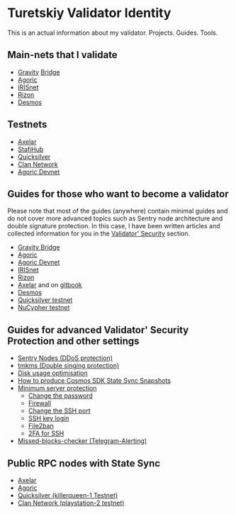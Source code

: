 # Turetskiy Validator Identity
This is an actual information about my validator. Projects. Guides. Tools.
## Main-nets that I validate
- [Gravity](https://www.mintscan.io/gravity-bridge/validators/gravityvaloper1rqhsh8smda90d3n7txty38n44z5qfqpenp3q2v) [Bridge](https://gravity-bridge.ezstaking.io/validators/gravityvaloper1rqhsh8smda90d3n7txty38n44z5qfqpenp3q2v)
- [Agoric](https://main.explorer.agoric.net/validator/agoricvaloper1dg6cl026x7fwjagasv7jjlcjkhn60wujwew05a)
- [IRISnet](https://www.mintscan.io/iris/validators/iva19ul0uva3fgtm6cd6tceprre4ghsfh6h3u29lcg)
- [Rizon](https://www.mintscan.io/rizon/validators/rizonvaloper14qd4n677jxsuh7fqg7z7kvj2dzjqdkv8pqv7tk)
- [Desmos](https://www.mintscan.io/desmos/validators/desmosvaloper1cpr9l93e4s67svqg0crj0v35t3yl2a9zlst74m)

## Testnets
- [Axelar](https://testnet.explorer.testnet.run/axelar-testnet-2/staking/axelarvaloper1eu28tqtanwe0fsl9nrfazr4re3rfewah889qg6)
- [StafiHub](https://testnet-explorer.stafihub.io/stafi-hub-testnet/staking/stafivaloper1zlw3kurp6h6vj87qf5cjxmkgupp82gpvmqn05j)
- [Quicksilver](https://quicksilver.explorers.guru/validator/quickvaloper1qr688u3h9v6xenm7uwn8sp79yh7tgu76cqn2tv)
- [Clan Network](https://testnet.explorer.testnet.run/Clan%20Network/staking/clanvaloper182f9evzshwvf2h6pmcut4qdt26nm5l9jf6w8n3)
- [Agoric Devnet](https://devnet.explorer.agoric.net/agoric/staking/agoricvaloper1v06akzfvj4l5mnzpfua9w66c9z77qtrxkt23vt)

## Guides for those who want to become a validator 
Please note that most of the guides (anywhere) contain minimal guides and do not cover more advanced topics such as Sentry node architecture and double signature protection. In this case, I have been written articles and collected information for you in the [Validator' Security](https://github.com/AlexToTheSun/Validator_Activity#guides-for-advanced-validator-security-protection-and-other-settings) section.
- [Gravity Bridge](https://github.com/AlexToTheSun/Validator_Activity/tree/main/Mainnet-Guides/Gravity-Bridge)
- [Agoric](https://github.com/AlexToTheSun/Validator_Activity/tree/main/Mainnet-Guides/Agoric)
- [Agoric Devnet](https://github.com/AlexToTheSun/Validator_Activity/blob/main/Testnet-guides/Agoric-Devnet.md)
- [IRISnet](https://surftest.gitbook.io/iris-mainnet/)
- [Rizon](https://surftest.gitbook.io/rizon-mainnet/)
- [Axelar](https://github.com/AlexToTheSun/Validator_Activity/tree/main/Testnet-guides/Axelar) and on [gitbook](https://surftest.gitbook.io/axelar-wiki)
- [Desmos](https://surftest.gitbook.io/desmos-mainnet/installing)
- [Quicksilver testnet](https://github.com/AlexToTheSun/Validator_Activity/tree/main/Testnet-guides/Quicksilver)
- [NuCypher testnet](https://medium.com/coinmonks/launch-nucypher-nodes-from-a-to-z-test-network-7bbedd5e4f03)

## Guides for advanced Validator' Security Protection and other settings

- [Sentry Nodes (DDoS protection)](https://surftest.gitbook.io/axelar-wiki/english/sentry-node)
- [tmkms (Double singing protection)](https://github.com/AlexToTheSun/Validator_Activity/blob/main/Mainnet-Guides/Agoric/tmkms-(separated-server).md)
- [Disk usage optimisation](https://surftest.gitbook.io/axelar-wiki/english/disk-usage-optimisation)
- [How to produce Cosmos SDK State Sync Snapshots](https://github.com/AlexToTheSun/Validator_Activity/tree/main/State-Sync)
- [Minimum server protection](https://github.com/AlexToTheSun/Validator_Activity/blob/main/Mainnet-Guides/Minimum-server-protection.md)
  - [Change the password](https://github.com/AlexToTheSun/Validator_Activity/blob/main/Mainnet-Guides/Minimum-server-protection.md#change-the-password)
  - [Firewall](https://github.com/AlexToTheSun/Validator_Activity/blob/main/Mainnet-Guides/Minimum-server-protection.md#firewall-configuration)
  - [Change the SSH port](https://github.com/AlexToTheSun/Validator_Activity/blob/main/Mainnet-Guides/Minimum-server-protection.md#change-the-ssh-port)
  - [SSH key login](https://github.com/AlexToTheSun/Validator_Activity/blob/main/Mainnet-Guides/Minimum-server-protection.md#ssh-key-login)
  - [File2ban](https://github.com/AlexToTheSun/Validator_Activity/blob/main/Mainnet-Guides/Minimum-server-protection.md#install-file2ban)
  - [2FA for SSH](https://github.com/AlexToTheSun/Validator_Activity/blob/main/Mainnet-Guides/Minimum-server-protection.md#2fa-for-ssh)
- [Missed-blocks-checker (Telegram-Alerting)](https://github.com/AlexToTheSun/Validator_Activity/tree/main/Monitoring-And-Alerting/Missed_blocks-Telegram-Alerting)

## Public RPC nodes with State Sync
- [Axelar](https://github.com/AlexToTheSun/Validator_Activity/blob/main/State-Sync/Axelar-testnet-2.md)
- [Agoric](https://github.com/AlexToTheSun/Validator_Activity/blob/main/State-Sync/Agoric-mainnet.md)
- [Quicksilver (killerqueen-1 Testnet)](https://github.com/AlexToTheSun/Validator_Activity/blob/main/State-Sync/quicksilver-(Killerqueen-Testnet).md)
- [Clan Network (playstation-2 testnet)](https://github.com/AlexToTheSun/Validator_Activity/blob/main/State-Sync/Clan-(playstation-2_testnet).md)
